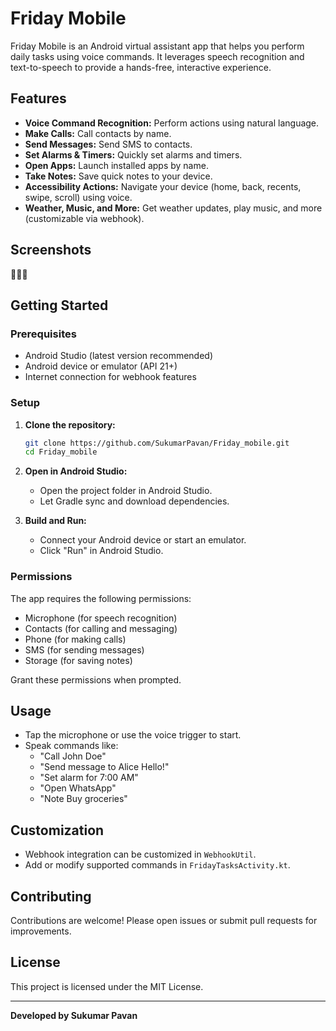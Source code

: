 # Friday Mobile

Friday Mobile is an Android virtual assistant app that helps you perform daily tasks using voice commands. It leverages speech recognition and text-to-speech to provide a hands-free, interactive experience.

## Features

- **Voice Command Recognition:** Perform actions using natural language.
- **Make Calls:** Call contacts by name.
- **Send Messages:** Send SMS to contacts.
- **Set Alarms & Timers:** Quickly set alarms and timers.
- **Open Apps:** Launch installed apps by name.
- **Take Notes:** Save quick notes to your device.
- **Accessibility Actions:** Navigate your device (home, back, recents, swipe, scroll) using voice.
- **Weather, Music, and More:** Get weather updates, play music, and more (customizable via webhook).

## Screenshots

🚧🚧🚧

## Getting Started

### Prerequisites

- Android Studio (latest version recommended)
- Android device or emulator (API 21+)
- Internet connection for webhook features

### Setup

1. **Clone the repository:**
   ```bash
   git clone https://github.com/SukumarPavan/Friday_mobile.git
   cd Friday_mobile
   ```

2. **Open in Android Studio:**
   - Open the project folder in Android Studio.
   - Let Gradle sync and download dependencies.

3. **Build and Run:**
   - Connect your Android device or start an emulator.
   - Click "Run" in Android Studio.

### Permissions

The app requires the following permissions:
- Microphone (for speech recognition)
- Contacts (for calling and messaging)
- Phone (for making calls)
- SMS (for sending messages)
- Storage (for saving notes)

Grant these permissions when prompted.

## Usage

- Tap the microphone or use the voice trigger to start.
- Speak commands like:
  - "Call John Doe"
  - "Send message to Alice Hello!"
  - "Set alarm for 7:00 AM"
  - "Open WhatsApp"
  - "Note Buy groceries"

## Customization

- Webhook integration can be customized in `WebhookUtil`.
- Add or modify supported commands in `FridayTasksActivity.kt`.

## Contributing

Contributions are welcome! Please open issues or submit pull requests for improvements.

## License

This project is licensed under the MIT License.

---

**Developed by Sukumar Pavan** 
